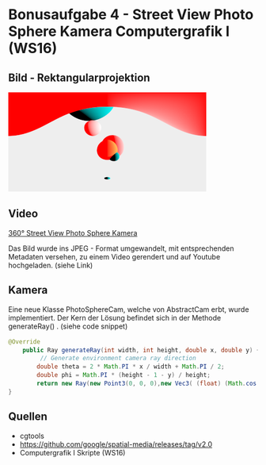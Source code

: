 # Bonusaufgabe 4 - Street View Photo Sphere Kamera   Computergrafik I (WS16)


## Bild - Rektangularprojektion

![](b04.png)

## Video 

[360° Street View Photo Sphere Kamera](https://youtu.be/fuo2JeHakbo)


Das Bild wurde ins JPEG - Format umgewandelt, mit entsprechenden Metadaten versehen, zu einem Video gerendert und auf Youtube hochgeladen. (siehe Link)

## Kamera

Eine neue Klasse PhotoSphereCam, welche von AbstractCam erbt, wurde implementiert. Der Kern der Lösung befindet sich 
in der Methode generateRay() . (siehe code snippet)

```java
@Override
	public Ray generateRay(int width, int height, double x, double y) {
		 // Generate environment camera ray direction
        double theta = 2 * Math.PI * x / width + Math.PI / 2;
        double phi = Math.PI * (height - 1 - y) / height;
        return new Ray(new Point3(0, 0, 0),new Vec3( (float) (Math.cos(theta) * Math.sin(phi)), (float) (Math.cos(phi)), (float) (Math.sin(theta) * Math.sin(phi))));
}
```
## Quellen

- cgtools 
- https://github.com/google/spatial-media/releases/tag/v2.0
- Computergrafik I Skripte (WS16)
